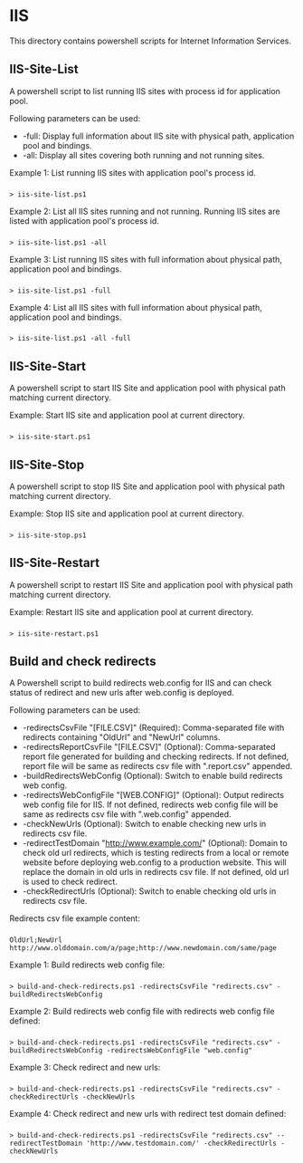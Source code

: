 # IIS

This directory contains powershell scripts for Internet Information Services.

## IIS-Site-List

A powershell script to list running IIS sites with process id for application pool. 

Following parameters can be used:

* -full: Display full information about IIS site with physical path, application pool and bindings.
* -all: Display all sites covering both running and not running sites.

Example 1: List running IIS sites with application pool's process id.

###
    > iis-site-list.ps1

Example 2: List all IIS sites running and not running. Running IIS sites are listed with application pool's process id.

###
    > iis-site-list.ps1 -all

Example 3: List running IIS sites with full information about physical path, application pool and bindings.

###
    > iis-site-list.ps1 -full

Example 4: List all IIS sites with full information about physical path, application pool and bindings.

###
    > iis-site-list.ps1 -all -full

## IIS-Site-Start

A powershell script to start IIS Site and application pool with physical path matching current directory.

Example: Start IIS site and application pool at current directory.

###
    > iis-site-start.ps1

## IIS-Site-Stop

A powershell script to stop IIS Site and application pool with physical path matching current directory.

Example: Stop IIS site and application pool at current directory.

###
    > iis-site-stop.ps1

## IIS-Site-Restart

A powershell script to restart IIS Site and application pool with physical path matching current directory.

Example: Restart IIS site and application pool at current directory.

###
    > iis-site-restart.ps1

## Build and check redirects

A Powershell script to build redirects web.config for IIS and can check status of redirect and new urls after web.config is deployed.

Following parameters can be used:

* -redirectsCsvFile "[FILE.CSV]" (Required): Comma-separated file with redirects containing "OldUrl" and "NewUrl" columns.
* -redirectsReportCsvFile "[FILE.CSV]" (Optional): Comma-separated report file generated for building and checking redirects. If not defined, report file will be same as redirects csv file with ".report.csv" appended.
* -buildRedirectsWebConfig (Optional): Switch to enable build redirects web config.
* -redirectsWebConfigFile "[WEB.CONFIG]" (Optional): Output redirects web config file for IIS. If not defined, redirects web config file will be same as redirects csv file with ".web.config" appended.
* -checkNewUrls (Optional): Switch to enable checking new urls in redirects csv file.
* -redirectTestDomain "http://www.example.com/" (Optional): Domain to check old url redirects, which is testing redirects from a local or remote website before deploying web.config to a production website. This will replace the domain in old urls in redirects csv file. If not defined, old url is used to check redirect. 
* -checkRedirectUrls (Optional): Switch to enable checking old urls in redirects csv file.

Redirects csv file example content:

###
    OldUrl;NewUrl
    http://www.olddomain.com/a/page;http://www.newdomain.com/same/page

Example 1: Build redirects web config file:

###
    > build-and-check-redirects.ps1 -redirectsCsvFile "redirects.csv" -buildRedirectsWebConfig

Example 2: Build redirects web config file with redirects web config file defined:

###
    > build-and-check-redirects.ps1 -redirectsCsvFile "redirects.csv" -buildRedirectsWebConfig -redirectsWebConfigFile "web.config"

Example 3: Check redirect and new urls:

###
    > build-and-check-redirects.ps1 -redirectsCsvFile "redirects.csv" -checkRedirectUrls -checkNewUrls

Example 4: Check redirect and new urls with redirect test domain defined:

###
    > build-and-check-redirects.ps1 -redirectsCsvFile "redirects.csv" --redirectTestDomain 'http://www.testdomain.com/' -checkRedirectUrls -checkNewUrls
